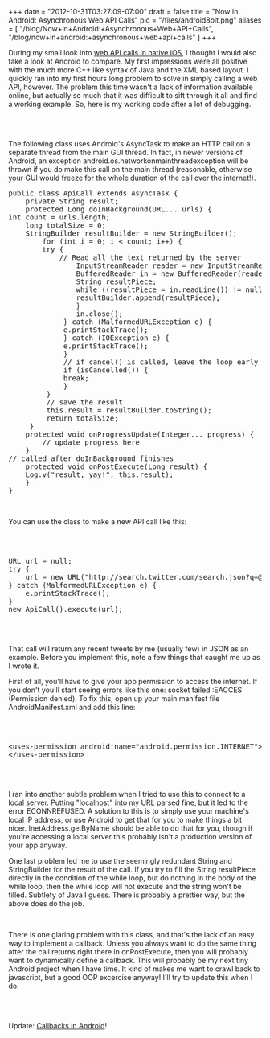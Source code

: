 
+++
date = "2012-10-31T03:27:09-07:00"
draft = false
title = "Now in Android: Asynchronous Web API Calls"
pic = "/files/android8bit.png"
aliases = [
  "/blog/Now+in+Android:+Asynchronous+Web+API+Calls",
  "/blog/now+in+android:+asynchronous+web+api+calls"
]
+++

<p>
During my small look into <a href="http://justinmccandless.com/blog/Making+API+Calls+in+iOS">web API calls in native iOS</a>, I thought I would also take a look at Android to compare.  My first impressions were all positive with the much more C++ like syntax of Java and the XML based layout.  I quickly ran into my first hours long problem to solve in simply calling a web API, however.  The problem this time wasn't a lack of information available online, but actually so much that it was difficult to sift through it all and find a working example.  So, here is my working code after a lot of debugging.
</p>

<p><br>
<br></p>

<p>
The following class uses Android's AsyncTask to make an HTTP call on a separate thread from the main GUI thread.  In fact, in newer versions of Android, an exception <span class="code">android.os.networkonmainthreadexception</span> will be thrown if you do make this call on the main thread (reasonable, otherwise your GUI would freeze for the whole duration of the call over the internet!).
</p>

<pre class="code">public class ApiCall extends AsyncTask<url, integer,="" long=""> {
    private String result;
    protected Long doInBackground(URL... urls) {
int count = urls.length;
    long totalSize = 0;
    StringBuilder resultBuilder = new StringBuilder();
        for (int i = 0; i < count; i++) {
        try {
            // Read all the text returned by the server
                InputStreamReader reader = new InputStreamReader(urls[i].openStream());
                BufferedReader in = new BufferedReader(reader);
                String resultPiece;
                while ((resultPiece = in.readLine()) != null) {
                resultBuilder.append(resultPiece);
                }
                in.close();
             } catch (MalformedURLException e) {
             e.printStackTrace();
             } catch (IOException e) {
             e.printStackTrace();
             }
             // if cancel() is called, leave the loop early
             if (isCancelled()) {
             break;
             }
         }
         // save the result
         this.result = resultBuilder.toString();
         return totalSize;
     }
    protected void onProgressUpdate(Integer... progress) {
        // update progress here
    }
// called after doInBackground finishes
    protected void onPostExecute(Long result) { 
    Log.v("result, yay!", this.result);
    }
}
</url,></pre>

<br>

<p>
You can use the class to make a new API call like this:
</p>

<br>
<br>


<pre class="code">URL url = null;
try {
    url = new URL("http://search.twitter.com/search.json?q=@justinjmcc");
} catch (MalformedURLException e) {
    e.printStackTrace();
}
new ApiCall().execute(url);
</pre>

<p><br>
<br></p>

<p>
That call will return any recent tweets by me (usually few) in JSON as an example.  Before you implement this, note a few things that caught me up as I wrote it.
</p>

<p>
First of all, you'll have to give your app permission to access the internet.  If you don't you'll start seeing errors like this one: <span class="code">socket failed :EACCES (Permission denied)</span>.  To fix this, open up your main manifest file AndroidManifest.xml and add this line:
</p>

<p><br>
<br></p>

<pre class="code">&lt;uses-permission android:name="android.permission.INTERNET"&gt;
&lt;/uses-permission&gt;</pre>

<p><br>
<br></p>

<p>
I ran into another subtle problem when I tried to use this to connect to a local server.  Putting "localhost" into my URL parsed fine, but it led to the error <span class="code">ECONNREFUSED</span>.  A solution to this is to simply use your machine's local IP address, or use Android to get that for you to make things a bit nicer.  <span class="code">InetAddress.getByName</span> should be able to do that for you, though if you're accessing a local server this probably isn't a production version of your app anyway.
</p>

<p>
One last problem led me to use the seemingly redundant String and StringBuilder for the result of the call.  If you try to fill the String resultPiece directly in the condition of the while loop, but do nothing in the body of the while loop, then the while loop will not execute and the string won't be filled.  Subtlety of Java I guess.  There is probably a prettier way, but the above does do the job.
</p>

<p><br></p>

<p>
There is one glaring problem with this class, and that's the lack of an easy way to implement a callback.  Unless you always want to do the same thing after the call returns right there in <span class="code">onPostExecute</span>, then you will probably want to dynamically define a callback.  This will probably be my next tiny Android project when I have time.  It kind of makes me want to crawl back to javascript, but a good OOP excercise anyway!  I'll try to update this when I do.
</p>

<p><br /><br /></p>

<p>
Update: <a href="http://justinmccandless.com/blog/Setting+Up+a+Callback+Function+in+Android ">Callbacks in Android</a>!
</p>